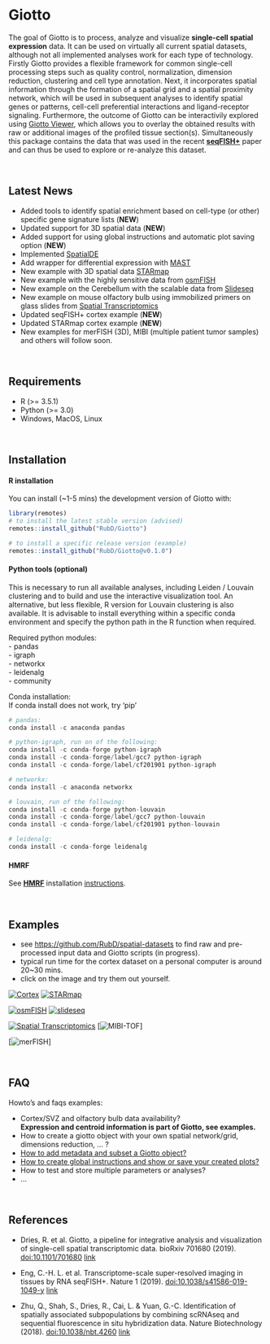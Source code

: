 
<!-- README.md is generated from README.Rmd. Please edit that file -->

# Giotto

<!-- badges: start -->

<!-- badges: end -->

The goal of Giotto is to process, analyze and visualize **single-cell
spatial expression** data. It can be used on virtually all current
spatial datasets, although not all implemented analyses work for each
type of technology. Firstly Giotto provides a flexible framework for
common single-cell processing steps such as quality control,
normalization, dimension reduction, clustering and cell type annotation.
Next, it incorporates spatial information through the formation of a
spatial grid and a spatial proximity network, which will be used in
subsequent analyses to identify spatial genes or patterns, cell-cell
preferential interactions and ligand-receptor signaling. Furthermore,
the outcome of Giotto can be interactivily explored using [Giotto
Viewer](http://spatial.rc.fas.harvard.edu/giotto-viewer/), which allows
you to overlay the obtained results with raw or additional images of the
profiled tissue section(s). Simultaneously this package contains the
data that was used in the recent
[**seqFISH+**](https://www.nature.com/articles/s41586-019-1049-y) paper
and can thus be used to explore or re-analyze this dataset.

 

## Latest News

  - Added tools to identify spatial enrichment based on cell-type (or
    other) specific gene signature lists (**NEW**)
  - Updated support for 3D spatial data (**NEW**)
  - Added support for using global instructions and automatic plot
    saving option (**NEW**)
  - Implemented [SpatialDE](https://github.com/Teichlab/SpatialDE)
  - Add wrapper for differential expression with
    [MAST](https://github.com/RGLab/MAST)
  - New example with 3D spatial data
    [STARmap](https://science.sciencemag.org/content/361/6400/eaat5691)
  - New example with the highly sensitive data from
    [osmFISH](https://www.nature.com/articles/s41592-018-0175-z)
  - New example on the Cerebellum with the scalable data from
    [Slideseq](https://science.sciencemag.org/content/363/6434/1463)
  - New example on mouse olfactory bulb using immobilized primers on
    glass slides from [Spatial
    Transcriptomics](https://science.sciencemag.org/content/353/6294/78)
  - Updated seqFISH+ cortex example (**NEW**)
  - Updated STARmap cortex example (**NEW**)
  - New examples for merFISH (3D), MIBI (multiple patient tumor samples)
    and others will follow soon.

 

## Requirements

  - R (\>= 3.5.1)
  - Python (\>= 3.0)
  - Windows, MacOS, Linux

 

## Installation

#### R installation

You can install (\~1-5 mins) the development version of Giotto with:

``` r
library(remotes)
# to install the latest stable version (advised)
remotes::install_github("RubD/Giotto")

# to install a specific release version (example)
remotes::install_github("RubD/Giotto@v0.1.0")
```

#### Python tools (optional)

This is necessary to run all available analyses, including Leiden /
Louvain clustering and to build and use the interactive visualization
tool. An alternative, but less flexible, R version for Louvain
clustering is also available. It is advisable to install everything
within a specific conda environment and specify the python path in the R
function when required.

Required python modules:  
\- pandas  
\- igraph  
\- networkx  
\- leidenalg  
\- community

Conda installation:  
If conda install does not work, try ‘pip’

``` python
# pandas:
conda install -c anaconda pandas

# python-igraph, run on of the following:
conda install -c conda-forge python-igraph
conda install -c conda-forge/label/gcc7 python-igraph
conda install -c conda-forge/label/cf201901 python-igraph 

# networkx:
conda install -c anaconda networkx

# louvain, run of the following:
conda install -c conda-forge python-louvain
conda install -c conda-forge/label/gcc7 python-louvain
conda install -c conda-forge/label/cf201901 python-louvain

# leidenalg:
conda install -c conda-forge leidenalg
```

#### HMRF

See [**HMRF**](http://www.nature.com/articles/nbt.4260) installation
[instructions](http://spatial.rc.fas.harvard.edu/install.html).

 

## Examples

  - see <https://github.com/RubD/spatial-datasets> to find raw and
    pre-processed input data and Giotto scripts (in progress).
  - typical run time for the cortex dataset on a personal computer is
    around 20\~30 mins.  
  - click on the image and try them out yourself.

[![Cortex](./inst/images/cortex_image_summary.png)](./inst/examples/mouse_cortex_svz/seqfish_cortex_Giotto_v0.1.2_update.md)
[![STARmap](./inst/images/starmap_cortex_image_summary.png)](./inst/examples/mouse_starmap_cortex/starmap_cortex_Giotto_v0.1.2_update.md)

[![osmFISH](./inst/images/osmFISH_SS_cortex_image_summary.png)](./inst/examples/mouse_osmFISH_SS_cortex/osmFISH_SS_cortex_Giotto_v0.1.2.md)
[![slideseq](./inst/images/slideseq_cerebellum_image_summary.png)](./inst/examples/mouse_slideseq_cerebellum/slideseq_cerebellum_Giotto_v0.1.2.md)

[![Spatial
Transcriptomics](./inst/images/SpatTx_OB_image_summary.png)](./inst/examples/mouse_SpatTx_OB/mouse_SpatTx_OB_Giotto_v0.1.2.md)
\[![MIBI-TOF](./inst/images/MIBI_tumor_image_summary.png)\]

\[![merFISH](./inst/images/merFISH_hypothalam_image_summary.png)\]

 

## FAQ

Howto’s and faqs examples:

  - Cortex/SVZ and olfactory bulb data availability?  
    **Expression and centroid information is part of Giotto, see
    examples.**
  - How to create a giotto object with your own spatial network/grid,
    dimensions reduction, … ?  
  - [How to add metadata and subset a Giotto
    object?](./inst/faqs/metadata_and_subset/metadata_and_subset_VC.md)
  - [How to create global instructions and show or save your created
    plots?](./inst/faqs/instructions_and_plotting/instructions_and_plotting.md)
  - How to test and store multiple parameters or analyses?
  - …

 

## References

  - Dries, R. et al. Giotto, a pipeline for integrative analysis and
    visualization of single-cell spatial transcriptomic data. bioRxiv
    701680 (2019). <doi:10.1101/701680>
    [link](https://www.biorxiv.org/content/10.1101/701680v1)

  - Eng, C.-H. L. et al. Transcriptome-scale super-resolved imaging in
    tissues by RNA seqFISH+. Nature 1 (2019).
    <doi:10.1038/s41586-019-1049-y>
    [link](https://www.nature.com/articles/s41586-019-1049-y)

  - Zhu, Q., Shah, S., Dries, R., Cai, L. & Yuan, G.-C. Identification
    of spatially associated subpopulations by combining scRNAseq and
    sequential fluorescence in situ hybridization data. Nature
    Biotechnology (2018). <doi:10.1038/nbt.4260>
    [link](https://www.nature.com/articles/nbt.4260)
